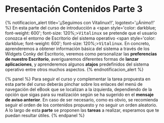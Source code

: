 # Presentación Contenidos Parte 3

{% notificacion_alert title='¡¡Seguimos con Vitalinux!!',
logotext='¡¡Ánimo!!' %}
En esta parte del curso de introducción a <span style='color: darkblue; font-weight: 600'; font-size: 120%;><tt>Vitalinux</tt></span> se pretende que el usuario conozca el entorno de Escritorio del sistema operativo <span style='color: darkblue; font-weight: 600'; font-size: 120%;><tt>Vitalinux</tt></span>.  En concreto, aprenderemos a obtener información básica del sistema a través de los Widgets Conky del Escritorio, veremos como personalizar las <b>preferencias de nuestro Escritorio</b>, averiguaremos diferentes formas de <b>lanzar aplicaciones</b>, y aprenderemos algunos <b>atajos</b> predefinidos del sistema operativo entre otros muchos aspectos.
{% endnotificacion_alert %}


{% panel %}
Para seguir el curso y complementar la tarea propuesta en esta parte del curso deberás pinchar sobre los enlaces del menú de navegación del eBook que se localizan a la izquierda, dependiendo de la opción que sigas para su realización según se ha sugerido en el <b>mensaje de aviso anterior</b>.  En caso de ser necesario, como es obvio, se recomienda seguir el orden de los contenidos propuesto y no seguir un orden aleatorio.  A lo largo de esta <b>parte</b> se proponen las **tareas** a realizar, esperamos que te puedan resultar útiles.
{% endpanel %}

